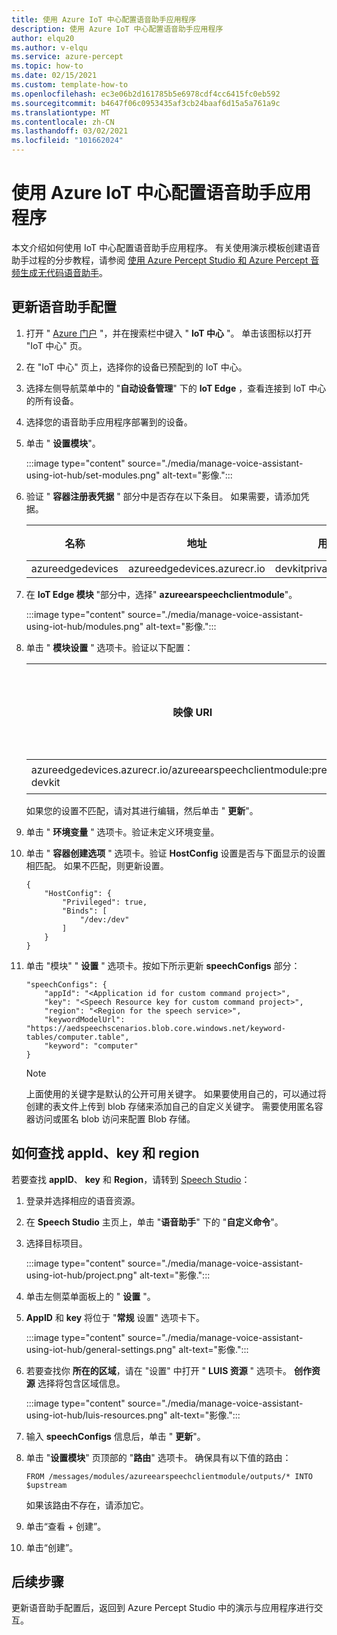 ```yaml
---
title: 使用 Azure IoT 中心配置语音助手应用程序
description: 使用 Azure IoT 中心配置语音助手应用程序
author: elqu20
ms.author: v-elqu
ms.service: azure-percept
ms.topic: how-to
ms.date: 02/15/2021
ms.custom: template-how-to
ms.openlocfilehash: ec3e06b2d161785b5e6978cdf4cc6415fc0eb592
ms.sourcegitcommit: b4647f06c0953435af3cb24baaf6d15a5a761a9c
ms.translationtype: MT
ms.contentlocale: zh-CN
ms.lasthandoff: 03/02/2021
ms.locfileid: "101662024"
---
```

# <a name="configure-voice-assistant-application-using-azure-iot-hub"></a>使用 Azure IoT 中心配置语音助手应用程序

本文介绍如何使用 IoT 中心配置语音助手应用程序。 有关使用演示模板创建语音助手过程的分步教程，请参阅 [使用 Azure Percept Studio 和 Azure Percept 音频生成无代码语音助手](./tutorial-no-code-speech.md)。

## <a name="update-your-voice-assistant-configuration"></a>更新语音助手配置

1. 打开 " [Azure 门户](https://portal.azure.com/?feature.canmodifystamps=true&Microsoft_Azure_Iothub=aduprod&microsoft_azure_marketplace_ItemHideKey=Microsoft_Azure_ADUHidden#home) "，并在搜索栏中键入 " **IoT 中心** "。 单击该图标以打开 "IoT 中心" 页。

1. 在 "IoT 中心" 页上，选择你的设备已预配到的 IoT 中心。

1. 选择左侧导航菜单中的 "**自动设备管理**" 下的 **IoT Edge** ，查看连接到 IoT 中心的所有设备。

1. 选择您的语音助手应用程序部署到的设备。

1. 单击 " **设置模块**"。

    :::image type="content" source="./media/manage-voice-assistant-using-iot-hub/set-modules.png" alt-text="影像.":::

1. 验证 " **容器注册表凭据** " 部分中是否存在以下条目。 如果需要，请添加凭据。

    |名称|地址|用户名|密码|
    |----|-------|--------|--------|
    |azureedgedevices|azureedgedevices.azurecr.io|devkitprivatepreviewpull|

1. 在 **IoT Edge 模块** "部分中，选择" **azureearspeechclientmodule**"。

    :::image type="content" source="./media/manage-voice-assistant-using-iot-hub/modules.png" alt-text="影像.":::

1. 单击 " **模块设置** " 选项卡。验证以下配置：

    |映像 URI|重新启动策略|Desired Status|
    |---------|--------------|--------------|
    |azureedgedevices.azurecr.io/azureearspeechclientmodule:preload-devkit |通用|“正在运行”|

    如果您的设置不匹配，请对其进行编辑，然后单击 " **更新**"。

1. 单击 " **环境变量** " 选项卡。验证未定义环境变量。

1. 单击 " **容器创建选项** " 选项卡。验证 **HostConfig** 设置是否与下面显示的设置相匹配。 如果不匹配，则更新设置。

    ```
    {
        "HostConfig": {
            "Privileged": true,
            "Binds": [
                "/dev:/dev"
            ]
        }
    }
    ```

1. 单击 "模块" " **设置** " 选项卡。按如下所示更新 **speechConfigs** 部分：

    ```
    "speechConfigs": {
        "appId": "<Application id for custom command project>",
        "key": "<Speech Resource key for custom command project>",
        "region": "<Region for the speech service>",
        "keywordModelUrl": "https://aedspeechscenarios.blob.core.windows.net/keyword-tables/computer.table",
        "keyword": "computer"
    }
    ```

    > [!NOTE]
    > 上面使用的关键字是默认的公开可用关键字。 如果要使用自己的，可以通过将创建的表文件上传到 blob 存储来添加自己的自定义关键字。 需要使用匿名容器访问或匿名 blob 访问来配置 Blob 存储。

## <a name="how-to-find-out-appid-key-and-region"></a>如何查找 appId、key 和 region

若要查找 **appID**、 **key** 和 **Region**，请转到 [Speech Studio](https://speech.microsoft.com/)：

1. 登录并选择相应的语音资源。
1. 在 **Speech Studio** 主页上，单击 "**语音助手**" 下的 "**自定义命令**"。
1. 选择目标项目。

    :::image type="content" source="./media/manage-voice-assistant-using-iot-hub/project.png" alt-text="影像.":::

1. 单击左侧菜单面板上的 " **设置** "。
1. **AppID** 和 **key** 将位于 "**常规** 设置" 选项卡下。

    :::image type="content" source="./media/manage-voice-assistant-using-iot-hub/general-settings.png" alt-text="影像.":::

1. 若要查找你 **所在的区域**，请在 "设置" 中打开 " **LUIS 资源** " 选项卡。 **创作资源** 选择将包含区域信息。

    :::image type="content" source="./media/manage-voice-assistant-using-iot-hub/luis-resources.png" alt-text="影像.":::

1. 输入 **speechConfigs** 信息后，单击 " **更新**"。

1. 单击 "**设置模块**" 页顶部的 "**路由**" 选项卡。 确保具有以下值的路由：

    ```
    FROM /messages/modules/azureearspeechclientmodule/outputs/* INTO $upstream
    ```

    如果该路由不存在，请添加它。

1. 单击“查看 + 创建”。

1. 单击“创建”。

## <a name="next-steps"></a>后续步骤

更新语音助手配置后，返回到 Azure Percept Studio 中的演示与应用程序进行交互。